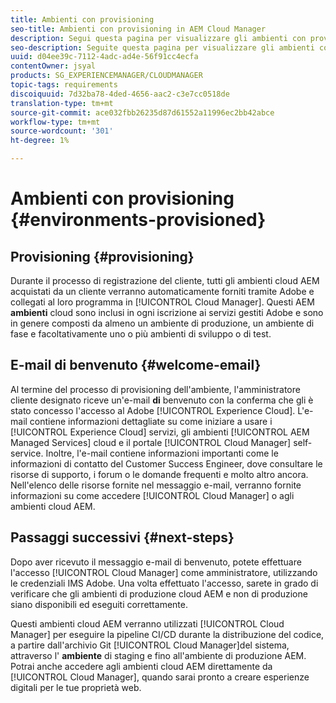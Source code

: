 ```yaml
---
title: Ambienti con provisioning
seo-title: Ambienti con provisioning in AEM Cloud Manager
description: Segui questa pagina per visualizzare gli ambienti con provisioning disponibili in Cloud Manager
seo-description: Seguite questa pagina per visualizzare gli ambienti con provisioning disponibili in AEM Cloud Manager.
uuid: d04ee39c-7112-4adc-ad4e-56f91cc4ecfa
contentOwner: jsyal
products: SG_EXPERIENCEMANAGER/CLOUDMANAGER
topic-tags: requirements
discoiquuid: 7d32ba78-4ded-4656-aac2-c3e7cc0518de
translation-type: tm+mt
source-git-commit: ace032fbb26235d87d61552a11996ec2bb42abce
workflow-type: tm+mt
source-wordcount: '301'
ht-degree: 1%

---
```



# Ambienti con provisioning {#environments-provisioned}

## Provisioning {#provisioning}

Durante il processo di registrazione del cliente, tutti gli ambienti cloud AEM acquistati da un cliente verranno automaticamente forniti tramite  Adobe e collegati al loro programma in [!UICONTROL Cloud Manager]. Questi AEM **ambienti** cloud sono inclusi in ogni iscrizione ai servizi gestiti Adobe e sono in genere composti da almeno un ambiente di produzione, un ambiente di fase e facoltativamente uno o più ambienti di sviluppo o di test.

## E-mail di benvenuto {#welcome-email}

Al termine del processo di provisioning dell&#39;ambiente, l&#39;amministratore cliente designato riceve un&#39;e-mail **di** benvenuto con la conferma che gli è stato concesso l&#39;accesso al Adobe  [!UICONTROL Experience Cloud]. L&#39;e-mail contiene informazioni dettagliate su come iniziare a usare i [!UICONTROL Experience Cloud] servizi, gli ambienti [!UICONTROL AEM Managed Services] cloud e il portale [!UICONTROL Cloud Manager] self-service. Inoltre, l&#39;e-mail contiene informazioni importanti come le informazioni di contatto del Customer Success Engineer, dove consultare le risorse di supporto, i forum o le domande frequenti e molto altro ancora. Nell&#39;elenco delle risorse fornite nel messaggio e-mail, verranno fornite informazioni su come accedere [!UICONTROL Cloud Manager] o agli ambienti cloud AEM.

## Passaggi successivi {#next-steps}

Dopo aver ricevuto il messaggio e-mail di benvenuto, potete effettuare l&#39;accesso [!UICONTROL Cloud Manager] come amministratore, utilizzando le credenziali IMS  Adobe. Una volta effettuato l&#39;accesso, sarete in grado di verificare che gli ambienti di produzione cloud AEM e non di produzione siano disponibili ed eseguiti correttamente.

Questi ambienti cloud AEM verranno utilizzati [!UICONTROL Cloud Manager] per eseguire la pipeline CI/CD durante la distribuzione del codice, a partire dall&#39;archivio Git [!UICONTROL Cloud Manager]del sistema, attraverso l&#39; **ambiente** di staging e fino all&#39;ambiente di produzione AEM. Potrai anche accedere agli ambienti cloud AEM direttamente da [!UICONTROL Cloud Manager], quando sarai pronto a creare esperienze digitali per le tue proprietà web.
